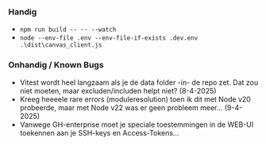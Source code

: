 ### Handig
* ```npm run build -- -- --watch```
* ```node --env-file .env --env-file-if-exists .dev.env .\dist\canvas_client.js```

### Onhandig / Known Bugs

* Vitest wordt heel langzaam als je de data folder -in- de repo zet. Dat zou niet moeten, maar excluden/includen helpt niet? (8-4-2025)
* Kreeg heeeele rare errors (moduleresolution) toen ik dit met Node v20 probeerde, maar met Node v22 was er geen probleem meer... (9-4-2025)
* Vanwege GH-enterprise moet je speciale toestemmingen in de WEB-UI toekennen aan je SSH-keys en Access-Tokens...